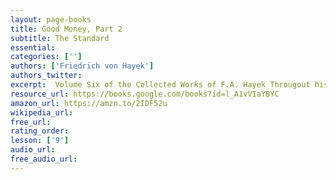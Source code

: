 ```yaml
---
layout: page-books
title: Good Money, Part 2
subtitle: The Standard
essential: 
categories: ['']
authors: ['Friedrich von Hayek']
authors_twitter: 
excerpt:  Volume Six of the Collected Works of F.A. Hayek Througout his life Hayek had a profound interest in money and its role within the economy.
resource_url: https://books.google.com/books?id=l_A1vVIaYBYC
amazon_url: https://amzn.to/2IDF52u
wikipedia_url: 
free_url: 
rating_order: 
lesson: ['9']
audio_url: 
free_audio_url: 
---
```


